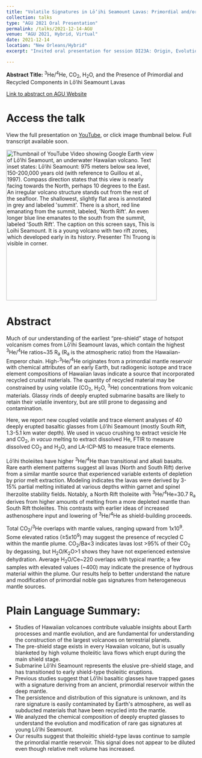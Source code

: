 ```yaml
---
title: "Volatile Signatures in Lō‘ihi Seamount Lavas: Primordial and/or Recycled Origins?"
collection: talks
type: "AGU 2021 Oral Presentation"
permalink: /talks/2021-12-14-AGU
venue: "AGU 2021, Hybrid, Virtual"
date: 2021-12-14
location: "New Orleans/Hybrid"
excerpt: "Invited oral presentation for session DI23A: Origin, Evolution, and Distribution of Volatiles in Planetary Interiors at AGU Fall Meeting 2021"

---
```


**Abstract Title:** <sup>3</sup>He/<sup>4</sup>He, CO<sub>2</sub>, H<sub>2</sub>O, and the Presence of Primordial and Recycled Components in Lō‘ihi Seamount Lavas

[Link to abstract on AGU Website](https://agu.confex.com/agu/fm21/meetingapp.cgi/Paper/801111)

# Access the talk

View the full presentation on [YouTube](https://www.youtube.com/watch?v=3TBok8h8JHc/), or click image thumbnail below. Full transcript available soon.

 <a href="https://www.youtube.com/watch?v=3TBok8h8JHc/"><img src="https://img.youtube.com/vi/3TBok8h8JHc/0.jpg" style="width:400px" alt="Thumbnail of YouTube Video showing Google Earth view of Lō‘ihi Seamount, an underwater Hawaiian volcano. Text inset states: Lō‘ihi Seamount: 975 meters below sea level, 150-200,000 years old (with reference to Guillou et al., 1997). Compass direction states that this view is nearly facing towards the North, perhaps 10 degrees to the East. An irregular volcano structure stands out from the rest of the seafloor. The shallowest, slightly flat area is annotated in grey and labeled 'summit'. There is a short, red line emanating from the summit, labeled, 'North Rift'. An even longer blue line emanates to the south from the summit, labeled 'South Rift'. The caption on this screen says, This is Loihi Seamount. It is a young volcano with two rift zones, which developed early in its history. Presenter Thi Truong is visible in corner.">
      </a>

# Abstract

Much of our understanding of the earliest “pre-shield” stage of hotspot volcanism comes from Lō‘ihi Seamount lavas, which contain the highest <sup>3</sup>He/<sup>4</sup>He ratios~35 R<sub>a</sub> (R<sub>a</sub> is the atmospheric ratio) from the Hawaiian-Emperor chain. High-<sup>3</sup>He/<sup>4</sup>He originates from a primordial mantle reservoir with chemical attributes of an early Earth, but radiogenic isotope and trace element compositions of Hawaiian lavas indicate a source that incorporated recycled crustal materials. The quantity of recycled material may be constrained by using volatile (CO<sub>2</sub>, H<sub>2</sub>O, <sup>3</sup>He) concentrations from volcanic materials. Glassy rinds of deeply erupted submarine basalts are likely to retain their volatile inventory, but are still prone to degassing and contamination.

Here, we report new coupled volatile and trace element analyses of 40 deeply erupted basaltic glasses from Lō‘ihi Seamount (mostly South Rift, 1.3-5.1 km water depth). We used in vacuo crushing to extract vesicle He and CO<sub>2</sub>, _in vacuo_ melting to extract dissolved He, FTIR to measure dissolved CO<sub>2</sub> and H<sub>2</sub>O, and LA-ICP-MS to measure trace elements.

Lō‘ihi tholeiites have higher <sup>3</sup>He/<sup>4</sup>He than transitional and alkali basalts. Rare earth element patterns suggest all lavas (North and South Rift) derive from a similar mantle source that experienced variable extents of depletion by prior melt extraction. Modeling indicates the lavas were derived by 3-15% partial melting initiated at various depths within garnet and spinel lherzolite stability fields. Notably, a North Rift tholeiite with <sup>3</sup>He/<sup>4</sup>He=30.7 R<sub>a</sub> derives from higher amounts of melting from a more depleted mantle than South Rift tholeiites. This contrasts with earlier ideas of increased asthenosphere input and lowering of <sup>3</sup>He/<sup>4</sup>He as shield-building proceeds.

Total CO<sub>2</sub>/<sup>3</sup>He overlaps with mantle values, ranging upward from 1x10<sup>9</sup>. Some elevated ratios (≥5x10<sup>9</sup>) may suggest the presence of recycled C within the mantle plume. CO<sub>2</sub>/Ba<3 indicates lavas lost >95% of their CO<sub>2</sub> by degassing, but H<sub>2</sub>O/K<sub>2</sub>O>1 shows they have not experienced extensive dehydration. Average H<sub>2</sub>O/Ce~220 overlaps with typical mantle; a few samples with elevated values (~400) may indicate the presence of hydrous material within the plume. Our results help to better understand the nature and modification of primordial noble gas signatures from heterogeneous mantle sources.

# Plain Language Summary:

* Studies of Hawaiian volcanoes contribute valuable insights about Earth processes and mantle evolution, and are fundamental for understanding the construction of the largest volcanoes on terrestrial planets.
* The pre-shield stage exists in every Hawaiian volcano, but is usually blanketed by high volume tholeiitic lava flows which erupt during the main shield stage.
* Submarine Lō‘ihi Seamount represents the elusive pre-shield stage, and has transitioned to early shield-type tholeiitic eruptions.
* Previous studies suggest that Lō‘ihi basaltic glasses have trapped gases with a signature deriving from an ancient, primordial reservoir within the deep mantle.
* The persistence and distribution of this signature is unknown, and its rare signature is easily contaminated by Earth's atmosphere, as well as subducted materials that have been recycled into the mantle.
* We analyzed the chemical composition of deeply erupted glasses to understand the evolution and modification of rare gas signatures at young Lō‘ihi Seamount.
* Our results suggest that tholeiitic shield-type lavas continue to sample the primordial mantle reservoir. This signal does not appear to be diluted even though relative melt volume has increased.
